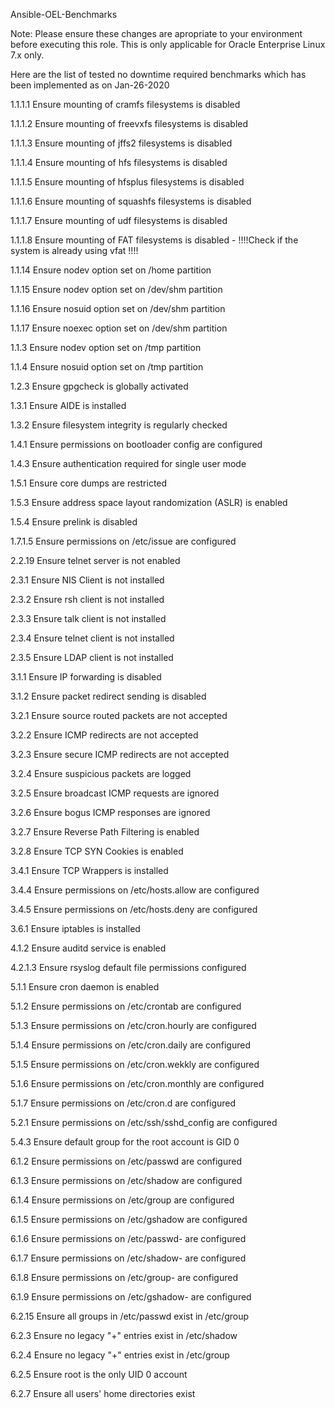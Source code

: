 Ansible-OEL-Benchmarks 

Note: Please ensure these changes are apropriate to your environment before executing this role. This is only applicable for Oracle Enterprise Linux 7.x only. 


Here are the list of tested no downtime required benchmarks which has been implemented as on Jan-26-2020



 1.1.1.1 Ensure mounting of cramfs filesystems is disabled
 
 1.1.1.2 Ensure mounting of freevxfs filesystems is disabled
 
 1.1.1.3 Ensure mounting of jffs2 filesystems is disabled
 
 1.1.1.4 Ensure mounting of hfs filesystems is disabled
 
 1.1.1.5 Ensure mounting of hfsplus filesystems is disabled
 
 1.1.1.6 Ensure mounting of squashfs filesystems is disabled
 
 1.1.1.7 Ensure mounting of udf filesystems is disabled
 
 1.1.1.8 Ensure mounting of FAT filesystems is disabled - !!!!Check if the system is already using vfat !!!!
 
 1.1.14  Ensure nodev option set on /home partition
 
 1.1.15  Ensure nodev option set on /dev/shm partition
 
 1.1.16  Ensure nosuid option set on /dev/shm partition
 
 1.1.17  Ensure noexec option set on /dev/shm partition
 
 1.1.3 Ensure nodev option set on /tmp partition
 
 1.1.4 Ensure nosuid option set on /tmp partition
 
 1.2.3 Ensure gpgcheck is globally activated
 
 1.3.1 Ensure AIDE is installed
 
 1.3.2 Ensure filesystem integrity is regularly checked
 
 1.4.1 Ensure permissions on bootloader config are configured
 
 1.4.3 Ensure authentication required for single user mode
 
 1.5.1 Ensure core dumps are restricted
 
 1.5.3 Ensure address space layout randomization (ASLR) is enabled
 
 1.5.4 Ensure prelink is disabled
 
 1.7.1.5 Ensure permissions on /etc/issue are configured
 
 2.2.19 Ensure telnet server is not enabled
 
 2.3.1 Ensure NIS Client is not installed
 
 2.3.2 Ensure rsh client is not installed
 
 2.3.3 Ensure talk client is not installed
 
 2.3.4 Ensure telnet client is not installed
 
 2.3.5 Ensure LDAP client is not installed
 
 3.1.1 Ensure IP forwarding is disabled
 
 3.1.2 Ensure packet redirect sending is disabled
 
 3.2.1 Ensure source routed packets are not accepted
 
 3.2.2 Ensure ICMP redirects are not accepted
 
 3.2.3 Ensure secure ICMP redirects are not accepted
 
 3.2.4 Ensure suspicious packets are logged
 
 3.2.5 Ensure broadcast ICMP requests are ignored
 
 3.2.6 Ensure bogus ICMP responses are ignored
 
 3.2.7 Ensure Reverse Path Filtering is enabled
 
 3.2.8 Ensure TCP SYN Cookies is enabled
 
 3.4.1 Ensure TCP Wrappers is installed
 
 3.4.4 Ensure permissions on /etc/hosts.allow are configured
 
 3.4.5 Ensure permissions on /etc/hosts.deny are configured
 
 3.6.1 Ensure iptables is installed
 
 4.1.2 Ensure auditd service is enabled
 
 4.2.1.3 Ensure rsyslog default file permissions configured
 
  5.1.1 Ensure cron daemon is enabled
  
 5.1.2 Ensure permissions on /etc/crontab are configured
 
 5.1.3 Ensure permissions on /etc/cron.hourly are configured
 
 5.1.4 Ensure permissions on /etc/cron.daily are configured
 
 5.1.5 Ensure permissions on /etc/cron.wekkly are configured
 
 5.1.6 Ensure permissions on /etc/cron.monthly are configured
 
 5.1.7 Ensure permissions on /etc/cron.d are configured
 
 5.2.1 Ensure permissions on /etc/ssh/sshd_config are configured
 
 5.4.3 Ensure default group for the root account is GID 0
 
 6.1.2 Ensure permissions on /etc/passwd are configured
 
 6.1.3 Ensure permissions on /etc/shadow are configured
 
 6.1.4 Ensure permissions on /etc/group are configured
 
 6.1.5 Ensure permissions on /etc/gshadow are configured
 
 6.1.6 Ensure permissions on /etc/passwd- are configured
 
 6.1.7 Ensure permissions on /etc/shadow- are configured
 
 6.1.8 Ensure permissions on /etc/group- are configured
 
 6.1.9 Ensure permissions on /etc/gshadow- are configured
 
 6.2.15 Ensure all groups in /etc/passwd exist in /etc/group
 
 6.2.3 Ensure no legacy "+" entries exist in /etc/shadow
 
 6.2.4 Ensure no legacy "+" entries exist in /etc/group
 
 6.2.5 Ensure root is the only UID 0 account
 
 6.2.7 Ensure all users' home directories exist
 
